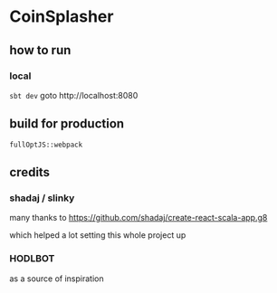 # CoinSplasher

## how to run
### local
`sbt dev`
goto http://localhost:8080

## build for production
`fullOptJS::webpack`

## credits
### shadaj / slinky
many thanks to https://github.com/shadaj/create-react-scala-app.g8

which helped a lot setting this whole project up
### HODLBOT
as a source of inspiration
